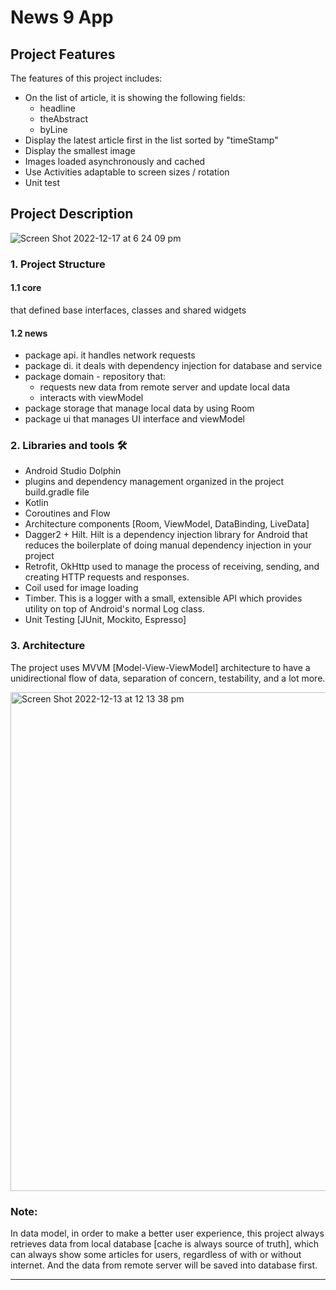 # News 9 App

## Project Features
The features of this project includes:
* On the list of article, it is showing the following fields:
  * headline
  * theAbstract
  * byLine
* Display the latest article first in the list sorted by "timeStamp"
* Display the smallest image
* Images loaded asynchronously and cached
* Use Activities adaptable to screen sizes / rotation
* Unit test

## Project Description

![Screen Shot 2022-12-17 at 6 24 09 pm](https://user-images.githubusercontent.com/96706516/208230884-ebcf1051-e583-46f5-bcc7-332bd1fea6dc.png)


### 1. Project Structure

#### 1.1 core
that defined base interfaces, classes and shared widgets

#### 1.2 news
- package api. it handles network requests
- package di. it deals with dependency injection for database and service
- package domain - repository that:
  * requests new data from remote server and update local data
  * interacts with viewModel
- package storage that manage local data by using Room
- package ui that manages UI interface and viewModel

### 2. Libraries and tools 🛠

- Android Studio Dolphin
- plugins and dependency management organized in the project build.gradle file
- Kotlin
- Coroutines and Flow
- Architecture components [Room, ViewModel, DataBinding, LiveData]
- Dagger2 + Hilt. Hilt is a dependency injection library for Android that reduces the boilerplate of doing manual dependency injection in your project
- Retrofit, OkHttp used to manage the process of receiving, sending, and creating HTTP requests and responses.
- Coil used for image loading
- Timber. This is a logger with a small, extensible API which provides utility on top of Android's normal Log class.
- Unit Testing [JUnit, Mockito, Espresso]


### 3. Architecture

The project uses MVVM [Model-View-ViewModel] architecture to have a unidirectional flow of data, separation of concern, testability, and a lot more.

<img width="798" alt="Screen Shot 2022-12-13 at 12 13 38 pm" src="https://user-images.githubusercontent.com/96706516/207201928-c47bd6d6-e2e2-467d-b23d-3de11ec19259.png">

### Note:
In data model, in order to make a better user experience, this project always retrieves data from local database [cache is always source of truth], which can always show some articles for users, regardless of with or without internet.
And the data from remote server will be saved into database first. 

--------------------


